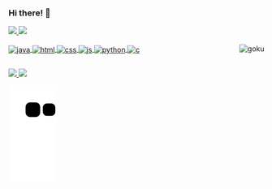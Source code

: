 ### Hi there! 👋
<div>
  <a href="https://github.com/giuliamaia">
  <img height="180em" src="https://github-readme-stats.vercel.app/api?username=giuliamaia&show_icons=true&theme=dracula&include_all_commits=true&count_private=true"/>
  <img height="180em" src="https://github-readme-stats.vercel.app/api/top-langs/?username=giuliamaia&layout=compact&langs_count=7&theme=dracula"/>
</div>
<div style="display: inline_block"><br>
  <img align="center" alt="java" height="30" width="40" src="https://cdn.jsdelivr.net/gh/devicons/devicon/icons/java/java-original.svg">
  <img align="center" alt="html" height="30" width="40" src="https://cdn.jsdelivr.net/gh/devicons/devicon/icons/html5/html5-original.svg">
  <img align="center" alt="css" height="30" width="40" src="https://cdn.jsdelivr.net/gh/devicons/devicon/icons/css3/css3-original.svg">
  <img align="center" alt="js" height="30" width="40" src="https://cdn.jsdelivr.net/gh/devicons/devicon/icons/javascript/javascript-original.svg">
  <img align="center" alt="python" height="30" width="40" src="https://cdn.jsdelivr.net/gh/devicons/devicon/icons/python/python-original.svg">
  <img align="center" alt="c" height="30" width="40" src="https://cdn.jsdelivr.net/gh/devicons/devicon/icons/c/c-original.svg">
  <img align="right" alt="goku" src="https://media.tenor.com/images/f666629a317e9f84d13a34dcd9aca8cc/tenor.gif" height=120 weight=250>
</div>
  
   
  ##
 
<div> 
 <a href = "mailto:gmaiaserafim2@gmail.com">
    <img src="https://cdn.icon-icons.com/icons2/2631/PNG/128/gmail_new_logo_icon_159149.png" target="_blank" height=40 weight=40>
 </a>
 <a href="https://www.linkedin.com/in/giuliamaiaufrpe/" target="_blank">
    <img src="https://cdn.jsdelivr.net/gh/devicons/devicon/icons/linkedin/linkedin-original.svg" target="_blank" height=40 weight=30>
 </a> 
 
  ![Snake animation](https://github.com/rafaballerini/rafaballerini/blob/output/github-contribution-grid-snake.svg)
 
</div>

<!--
**giuliamaia/giuliamaia** is a ✨ _special_ ✨ repository because its `README.md` (this file) appears on your GitHub profile.

Here are some ideas to get you started:

- 🔭 I’m currently working on ...
- 🌱 I’m currently learning ...
- 👯 I’m looking to collaborate on ...
- 🤔 I’m looking for help with ...
- 💬 Ask me about ...
- 📫 How to reach me: ...
- 😄 Pronouns: ...
- ⚡ Fun fact: ...
-->
